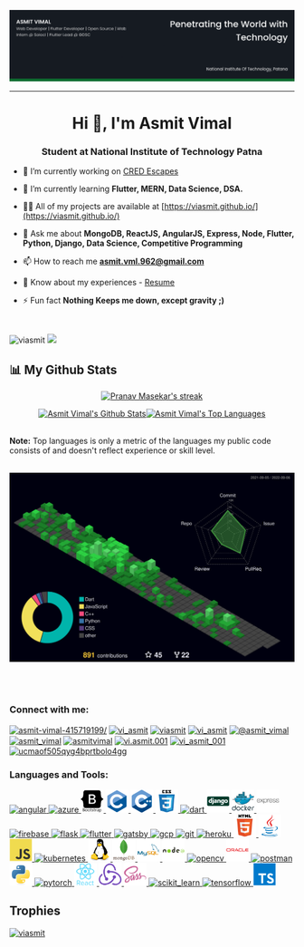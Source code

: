 ![Cover Image](./images/cover.png) 

<hr>

<h1 align="center">Hi 👋, I'm Asmit Vimal</h1>  
<h3 align="center">Student at National Institute of Technology Patna</h3>  
  
- 🔭 I’m currently working on [CRED Escapes](https://cred.club/escapes)  
  
- 🌱 I’m currently learning **Flutter, MERN, Data Science, DSA.**  
  
- 👨‍💻 All of my projects are available at [https://viasmit.github.io/](https://viasmit.github.io/)  
  
- 💬 Ask me about **MongoDB, ReactJS, AngularJS, Express, Node, Flutter, Python, Django, Data Science, Competitive Programming**  
  
- 📫 How to reach me **asmit.vml.962@gmail.com**  
  
- 📄 Know about my experiences - [Resume](https://drive.google.com/file/d/1SKpN8uXCMRd9l04B1GJWxYnHUakF8Qkr/view?usp=sharing)  
  
- ⚡ Fun fact **Nothing Keeps me down, except gravity ;)**  

<br/>

<img src="https://komarev.com/ghpvc/?username=viasmit&label=Profile%20views&color=0e75b6&style=flat" alt="viasmit" /> <a href="https://www.github.com/ViAsmit" target="blank"><img src="https://img.shields.io/github/followers/viasmit?label=Follow"></a> 


 ## 📊 My Github Stats

<p align="center">
    <a href="https://github.com/ViAsmit">
        <img title="🔥 Get streak stats for your profile at git.io/streak-stats" alt="Pranav Masekar's streak" src="https://github-readme-streak-stats.herokuapp.com/?user=ViAsmit&theme=black-ice&hide_border=true&stroke=0000&background=060A0CD0"/>
    </a>
</p>

<p align="center">
<a href="https://github.com/ViAsmit"><img alt="Asmit Vimal's Github Stats" src="https://github-readme-stats.vercel.app/api?username=ViAsmit&show_icons=true&count_private=true&theme=react&hide_border=true&bg_color=0D1117" /></a><a href="https://github.com/ViAsmit"><img alt="Asmit Vimal's Top Languages" src="https://github-readme-stats.vercel.app/api/top-langs/?username=ViAsmit&langs_count=8&count_private=true&layout=compact&theme=react&hide_border=true&bg_color=0D1117" /></a>
</p>
  <br/>
  <b>Note:</b> Top languages is only a metric of the languages my public code consists of and doesn't reflect experience or skill level.


<br/>
<br/>

<a href="https://github.com/ViAsmit"><img alt="Asmit Vimal's Activity Graph" src="/profile-3d-contrib/profile-night-green.svg" /></a>

<br/>
<br/>
  
<h3 align="left">Connect with me:</h3>  
<p align="left">  
<a href="https://linkedin.com/in/asmit-vimal-415719199/" target="blank"><img align="center" src="https://raw.githubusercontent.com/rahuldkjain/github-profile-readme-generator/master/src/images/icons/Social/linked-in-alt.svg" alt="asmit-vimal-415719199/" height="30" width="40" /></a>  
<a href="https://www.codechef.com/users/vi_asmit" target="blank"><img align="center" src="https://cdn.jsdelivr.net/npm/simple-icons@3.1.0/icons/codechef.svg" alt="vi_asmit" height="30" width="40" /></a>  
<a href="https://www.hackerrank.com/viasmit" target="blank"><img align="center" src="https://raw.githubusercontent.com/rahuldkjain/github-profile-readme-generator/master/src/images/icons/Social/hackerrank.svg" alt="viasmit" height="30" width="40" /></a>  
<a href="https://codeforces.com/profile/vi_asmit" target="blank"><img align="center" src="https://cdn.jsdelivr.net/npm/simple-icons@3.0.1/icons/codeforces.svg" alt="vi_asmit" height="30" width="40" /></a>  
<a href="https://www.hackerearth.com/@asmit_vimal" target="blank"><img align="center" src="https://raw.githubusercontent.com/rahuldkjain/github-profile-readme-generator/master/src/images/icons/Social/hackerearth.svg" alt="@asmit_vimal" height="30" width="40" /></a>
<a href="https://twitter.com/asmit_vimal" target="blank"><img align="center" src="https://raw.githubusercontent.com/rahuldkjain/github-profile-readme-generator/master/src/images/icons/Social/twitter.svg" alt="asmit_vimal" height="30" width="40" /></a>  
<a href="https://kaggle.com/asmitvimal" target="blank"><img align="center" src="https://raw.githubusercontent.com/rahuldkjain/github-profile-readme-generator/master/src/images/icons/Social/kaggle.svg" alt="asmitvimal" height="30" width="40" /></a>  
<a href="https://fb.com/vi.asmit.001" target="blank"><img align="center" src="https://raw.githubusercontent.com/rahuldkjain/github-profile-readme-generator/master/src/images/icons/Social/facebook.svg" alt="vi.asmit.001" height="30" width="40" /></a>  
<a href="https://instagram.com/vi_asmit_001" target="blank"><img align="center" src="https://raw.githubusercontent.com/rahuldkjain/github-profile-readme-generator/master/src/images/icons/Social/instagram.svg" alt="vi_asmit_001" height="30" width="40" /></a>  
<a href="https://www.youtube.com/channel/UCmaOF505qYg4bprtBoLO4gg" target="blank"><img align="center" src="https://raw.githubusercontent.com/rahuldkjain/github-profile-readme-generator/master/src/images/icons/Social/youtube.svg" alt="ucmaof505qyg4bprtbolo4gg" height="30" width="40" /></a>  
</p>  
 
<h3 align="left">Languages and Tools:</h3>  
<p align="left"> <a href="https://angular.io" target="_blank"> <img src="https://angular.io/assets/images/logos/angular/angular.svg" alt="angular" width="40" height="40"/> </a> <a href="https://azure.microsoft.com/en-in/" target="_blank"> <img src="https://www.vectorlogo.zone/logos/microsoft_azure/microsoft_azure-icon.svg" alt="azure" width="40" height="40"/> </a> <a href="https://getbootstrap.com" target="_blank"> <img src="https://raw.githubusercontent.com/devicons/devicon/master/icons/bootstrap/bootstrap-plain-wordmark.svg" alt="bootstrap" width="40" height="40"/> </a> <a href="https://www.cprogramming.com/" target="_blank"> <img src="https://raw.githubusercontent.com/devicons/devicon/master/icons/c/c-original.svg" alt="c" width="40" height="40"/> </a> <a href="https://www.w3schools.com/cpp/" target="_blank"> <img src="https://raw.githubusercontent.com/devicons/devicon/master/icons/cplusplus/cplusplus-original.svg" alt="cplusplus" width="40" height="40"/> </a> <a href="https://www.w3schools.com/css/" target="_blank"> <img src="https://raw.githubusercontent.com/devicons/devicon/master/icons/css3/css3-original-wordmark.svg" alt="css3" width="40" height="40"/> </a> <a href="https://dart.dev" target="_blank"> <img src="https://www.vectorlogo.zone/logos/dartlang/dartlang-icon.svg" alt="dart" width="40" height="40"/> </a> <a href="https://www.djangoproject.com/" target="_blank"> <img src="https://raw.githubusercontent.com/devicons/devicon/master/icons/django/django-original.svg" alt="django" width="40" height="40"/> </a> <a href="https://www.docker.com/" target="_blank"> <img src="https://raw.githubusercontent.com/devicons/devicon/master/icons/docker/docker-original-wordmark.svg" alt="docker" width="40" height="40"/> </a> <a href="https://expressjs.com" target="_blank"> <img src="https://raw.githubusercontent.com/devicons/devicon/master/icons/express/express-original-wordmark.svg" alt="express" width="40" height="40"/> </a> <a href="https://firebase.google.com/" target="_blank"> <img src="https://www.vectorlogo.zone/logos/firebase/firebase-icon.svg" alt="firebase" width="40" height="40"/> </a> <a href="https://flask.palletsprojects.com/" target="_blank"> <img src="https://www.vectorlogo.zone/logos/pocoo_flask/pocoo_flask-icon.svg" alt="flask" width="40" height="40"/> </a> <a href="https://flutter.dev" target="_blank"> <img src="https://www.vectorlogo.zone/logos/flutterio/flutterio-icon.svg" alt="flutter" width="40" height="40"/> </a> <a href="https://www.gatsbyjs.com/" target="_blank"> <img src="https://www.vectorlogo.zone/logos/gatsbyjs/gatsbyjs-icon.svg" alt="gatsby" width="40" height="40"/> </a> <a href="https://cloud.google.com" target="_blank"> <img src="https://www.vectorlogo.zone/logos/google_cloud/google_cloud-icon.svg" alt="gcp" width="40" height="40"/> </a> <a href="https://git-scm.com/" target="_blank"> <img src="https://www.vectorlogo.zone/logos/git-scm/git-scm-icon.svg" alt="git" width="40" height="40"/> </a> <a href="https://heroku.com" target="_blank"> <img src="https://www.vectorlogo.zone/logos/heroku/heroku-icon.svg" alt="heroku" width="40" height="40"/> </a> <a href="https://www.w3.org/html/" target="_blank"> <img src="https://raw.githubusercontent.com/devicons/devicon/master/icons/html5/html5-original-wordmark.svg" alt="html5" width="40" height="40"/> </a> <a href="https://www.java.com" target="_blank"> <img src="https://raw.githubusercontent.com/devicons/devicon/master/icons/java/java-original.svg" alt="java" width="40" height="40"/> </a> <a href="https://developer.mozilla.org/en-US/docs/Web/JavaScript" target="_blank"> <img src="https://raw.githubusercontent.com/devicons/devicon/master/icons/javascript/javascript-original.svg" alt="javascript" width="40" height="40"/> </a> <a href="https://kubernetes.io" target="_blank"> <img src="https://www.vectorlogo.zone/logos/kubernetes/kubernetes-icon.svg" alt="kubernetes" width="40" height="40"/> </a> <a href="https://www.linux.org/" target="_blank"> <img src="https://raw.githubusercontent.com/devicons/devicon/master/icons/linux/linux-original.svg" alt="linux" width="40" height="40"/> </a> <a href="https://www.mongodb.com/" target="_blank"> <img src="https://raw.githubusercontent.com/devicons/devicon/master/icons/mongodb/mongodb-original-wordmark.svg" alt="mongodb" width="40" height="40"/> </a> <a href="https://www.mysql.com/" target="_blank"> <img src="https://raw.githubusercontent.com/devicons/devicon/master/icons/mysql/mysql-original-wordmark.svg" alt="mysql" width="40" height="40"/> </a> <a href="https://nodejs.org" target="_blank"> <img src="https://raw.githubusercontent.com/devicons/devicon/master/icons/nodejs/nodejs-original-wordmark.svg" alt="nodejs" width="40" height="40"/> </a> <a href="https://opencv.org/" target="_blank"> <img src="https://www.vectorlogo.zone/logos/opencv/opencv-icon.svg" alt="opencv" width="40" height="40"/> </a> <a href="https://www.oracle.com/" target="_blank"> <img src="https://raw.githubusercontent.com/devicons/devicon/master/icons/oracle/oracle-original.svg" alt="oracle" width="40" height="40"/> </a> <a href="https://postman.com" target="_blank"> <img src="https://www.vectorlogo.zone/logos/getpostman/getpostman-icon.svg" alt="postman" width="40" height="40"/> </a> <a href="https://www.python.org" target="_blank"> <img src="https://raw.githubusercontent.com/devicons/devicon/master/icons/python/python-original.svg" alt="python" width="40" height="40"/> </a> <a href="https://pytorch.org/" target="_blank"> <img src="https://www.vectorlogo.zone/logos/pytorch/pytorch-icon.svg" alt="pytorch" width="40" height="40"/> </a> <a href="https://reactjs.org/" target="_blank"> <img src="https://raw.githubusercontent.com/devicons/devicon/master/icons/react/react-original-wordmark.svg" alt="react" width="40" height="40"/> </a> <a href="https://redux.js.org" target="_blank"> <img src="https://raw.githubusercontent.com/devicons/devicon/master/icons/redux/redux-original.svg" alt="redux" width="40" height="40"/> </a> <a href="https://sass-lang.com" target="_blank"> <img src="https://raw.githubusercontent.com/devicons/devicon/master/icons/sass/sass-original.svg" alt="sass" width="40" height="40"/> </a> <a href="https://scikit-learn.org/" target="_blank"> <img src="https://upload.wikimedia.org/wikipedia/commons/0/05/Scikit_learn_logo_small.svg" alt="scikit_learn" width="40" height="40"/> </a> <a href="https://www.tensorflow.org" target="_blank"> <img src="https://www.vectorlogo.zone/logos/tensorflow/tensorflow-icon.svg" alt="tensorflow" width="40" height="40"/> </a> <a href="https://www.typescriptlang.org/" target="_blank"> <img src="https://raw.githubusercontent.com/devicons/devicon/master/icons/typescript/typescript-original.svg" alt="typescript" width="40" height="40"/> </a> </p>  


## Trophies
  
<a href="https://github.com/ryo-ma/github-profile-trophy"><img src="https://github-profile-trophy.vercel.app/?username=viasmit" alt="viasmit" /></a>
 

  
 

  
